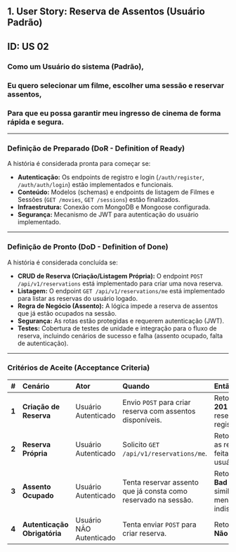 ## 1. User Story: Reserva de Assentos (Usuário Padrão)
## ID: US 02

### Como um **Usuário do sistema (Padrão)**,
### Eu quero **selecionar um filme, escolher uma sessão e reservar assentos**,
### Para que eu possa **garantir meu ingresso de cinema de forma rápida e segura**.

---

### Definição de Preparado (DoR - Definition of Ready)

A história é considerada pronta para começar se:

* **Autenticação:** Os endpoints de registro e login (`/auth/register`, `/auth/auth/login`) estão implementados e funcionais.
* **Conteúdo:** Modelos (schemas) e endpoints de listagem de Filmes e Sessões (`GET /movies`, `GET /sessions`) estão finalizados.
* **Infraestrutura:** Conexão com MongoDB e Mongoose configurada.
* **Segurança:** Mecanismo de JWT para autenticação do usuário implementado.

---

### Definição de Pronto (DoD - Definition of Done)

A história é considerada concluída se:

* **CRUD de Reserva (Criação/Listagem Própria):** O endpoint `POST /api/v1/reservations` está implementado para criar uma nova reserva.
* **Listagem:** O endpoint `GET /api/v1/reservations/me` está implementado para listar as reservas do usuário logado.
* **Regra de Negócio (Assento):** A lógica impede a reserva de assentos que já estão ocupados na sessão.
* **Segurança:** As rotas estão protegidas e requerem autenticação (JWT).
* **Testes:** Cobertura de testes de unidade e integração para o fluxo de reserva, incluindo cenários de sucesso e falha (assento ocupado, falta de autenticação).

---

### Critérios de Aceite (Acceptance Criteria)

| # | Cenário | Ator | Quando | Então | Endpoints |
| :---: | :--- | :--- | :--- | :--- | :--- |
| **1** | **Criação de Reserva** | Usuário Autenticado | Envio `POST` para criar reserva com assentos disponíveis. | Retorna status **201 Created** e a reserva é registrada. | `POST /api/v1/reservations` |
| **2** | **Reserva Própria** | Usuário Autenticado | Solicito `GET /api/v1/reservations/me`. | Retorna apenas as reservas feitas por este usuário. | `GET /api/v1/reservations/me` |
| **3** | **Assento Ocupado** | Usuário Autenticado | Tenta reservar assento que já consta como reservado na sessão. | Retorna erro **400 Bad Request** ou similar, com mensagem de indisponibilidade. | `POST /api/v1/reservations` |
| **4** | **Autenticação Obrigatória** | Usuário NÃO Autenticado | Tenta enviar `POST` para criar reserva. | Retorna erro **401 Não Autorizado**. | `POST /api/v1/reservations` |